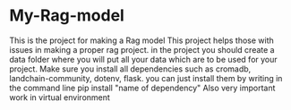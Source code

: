 # My-Rag-model
This is the project for making a Rag model
This project helps those with issues in making a proper rag project. 
in the project you should create a data folder where you will put all your data which are 
to be used for your project. Make sure you install all dependencies such as cromadb, landchain-community, dotenv, flask.
you can just install them by writing in the command line pip install "name of dependency"
Also very important work in virtual environment
